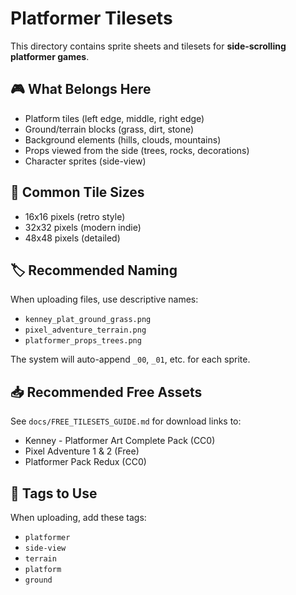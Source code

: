 # Platformer Tilesets

This directory contains sprite sheets and tilesets for **side-scrolling platformer games**.

## 🎮 What Belongs Here

- Platform tiles (left edge, middle, right edge)
- Ground/terrain blocks (grass, dirt, stone)
- Background elements (hills, clouds, mountains)
- Props viewed from the side (trees, rocks, decorations)
- Character sprites (side-view)

## 📏 Common Tile Sizes

- 16x16 pixels (retro style)
- 32x32 pixels (modern indie)
- 48x48 pixels (detailed)

## 🏷️ Recommended Naming

When uploading files, use descriptive names:
- `kenney_plat_ground_grass.png`
- `pixel_adventure_terrain.png`
- `platformer_props_trees.png`

The system will auto-append `_00`, `_01`, etc. for each sprite.

## 📥 Recommended Free Assets

See `docs/FREE_TILESETS_GUIDE.md` for download links to:
- Kenney - Platformer Art Complete Pack (CC0)
- Pixel Adventure 1 & 2 (Free)
- Platformer Pack Redux (CC0)

## 🎨 Tags to Use

When uploading, add these tags:
- `platformer`
- `side-view`
- `terrain`
- `platform`
- `ground`

